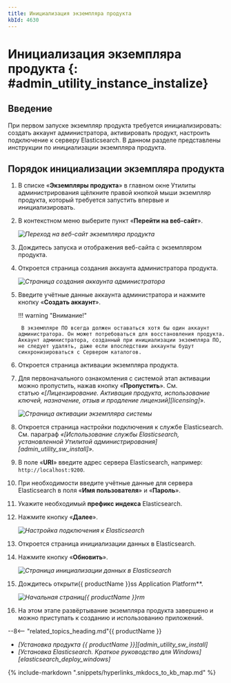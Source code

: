 ```yaml
---
title: Инициализация экземпляра продукта
kbId: 4630
---
```


# Инициализация экземпляра продукта {: #admin_utility_instance_instalize}

## Введение

При первом запуске экземпляр продукта требуется инициализировать: создать аккаунт администратора, активировать продукт, настроить подключение к серверу Elasticsearch. В данном разделе представлены инструкции по инициализации экземпляра продукта.

## Порядок инициализации экземпляра продукта

1. В списке «**Экземпляры продукта**» в главном окне Утилиты администрирования щёлкните правой кнопкой мыши экземпляр продукта, который требуется запустить впервые и инициализировать.
2. В контекстном меню выберите пункт «**Перейти на веб-сайт**».

    _![Переход на веб-сайт экземпляра продукта](https://kb.comindware.ru/assets/img_668264014c41e.png)_

3. Дождитесь запуска и отображения веб-сайта с экземпляром продукта.
4. Откроется страница создания аккаунта администратора продукта.

    _![Страница создания аккаунта администратора](https://kb.comindware.ru/assets/administration_tool6.png)_

5. Введите учётные данные аккаунта администратора и нажмите кнопку «**Создать аккаунт**».

    !!! warning "Внимание!"

        В экземпляре ПО всегда должен оставаться хотя бы один аккаунт администратора. Он может потребоваться для восстановления продукта. Аккаунт администратора, созданный при инициализации экземпляра ПО, не следует удалять, даже если впоследствии аккаунты будут синхронизироваться с Сервером каталогов.

6. Откроется страница активации экземпляра продукта.
7. Для первоначального ознакомления с системой этап активации можно пропустить, нажав кнопку «**Пропустить**». См. статью *«[Лицензирование. Активация продукта, использование ключей, назначение, отзыв и продление лицензий][licensing]*».

    _![Страница активации экземпляра системы](https://kb.comindware.ru/assets/administration_tool7.png)_

8. Откроется страница настройки подключения к службе Elasticsearch. См. параграф *«[Использование службы Elasticsearch, установленной Утилитой администрирования][admin_utility_sw_install]»*.
9. В поле «**URI**» введите адрес сервера Elasticsearch, например: `http://localhost:9200`.
10. При необходимости введите учётные данные для сервера Elasticsearch в поля «**Имя пользователя**» и «**Пароль**».
11. Укажите необходимый **префикс индекса** Elasticsearch.
12. Нажмите кнопку «**Далее**».

    _![Настройка подключения к Elasticsearch](https://kb.comindware.ru/assets/administration_tool8.png)_

13. Откроется страница инициализации данных в Elasticsearch.
14. Нажмите кнопку «**Обновить**».

    _![Страница инициализации данных в Elasticsearch](https://kb.comindware.ru/assets/administration_tool9.png)_

15. Дождитесь открыти{{ productName }}ss Application Platform**.

    _![Начальная страниц{{ productName }}rm](https://kb.comindware.ru/assets/administration_tool10.png)_

16. На этом этапе развёртывание экземпляра продукта завершено и можно приступать к созданию и использованию приложений.

<div class="relatedTopics" markdown="block">

--8<-- "related_topics_heading.md"{{ productName }}

- _[Установка продукта {{ productName }}][admin_utility_sw_install]_
- _[Установка Elasticsearch. Краткое руководство для Windows][elasticsearch_deploy_windows]_

</div>

{% include-markdown ".snippets/hyperlinks_mkdocs_to_kb_map.md" %}
